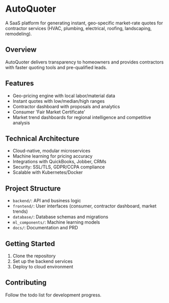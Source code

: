 # AutoQuoter

A SaaS platform for generating instant, geo-specific market-rate quotes for contractor services (HVAC, plumbing, electrical, roofing, landscaping, remodeling).

## Overview

AutoQuoter delivers transparency to homeowners and provides contractors with faster quoting tools and pre-qualified leads.

## Features

- Geo-pricing engine with local labor/material data
- Instant quotes with low/median/high ranges
- Contractor dashboard with proposals and analytics
- Consumer 'Fair Market Certificate'
- Market trend dashboards for regional intelligence and competitive analysis

## Technical Architecture

- Cloud-native, modular microservices
- Machine learning for pricing accuracy
- Integrations with QuickBooks, Jobber, CRMs
- Security: SSL/TLS, GDPR/CCPA compliance
- Scalable with Kubernetes/Docker

## Project Structure

- `backend/`: API and business logic
- `frontend/`: User interfaces (consumer, contractor dashboard, market trends)
- `database/`: Database schemas and migrations
- `ml_components/`: Machine learning models
- `docs/`: Documentation and PRD

## Getting Started

1. Clone the repository
2. Set up the backend services
3. Deploy to cloud environment

## Contributing

Follow the todo list for development progress.
